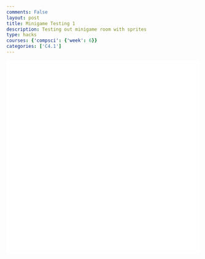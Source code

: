 ```yaml
---
comments: False
layout: post
title: Minigame Testing 1
description: Testing out minigame room with sprites
type: hacks
courses: {'compsci': {'week': 6}}
categories: ['C4.1']
---
```

<style>
    .container{
        display:block;
        background-color:white;
    }
</style>
<canvas id="display" class="container" height="500px" width="500px"></canvas>

<script type="module">
//import needed modules
import Character from "/Group/myScripts/GameScripts/CharacterMovement.js";
import Object from "/Group/myScripts/GameScripts/CreateObject.js";

//define canvas
var canvas = document.getElementById("display");
var hiddenCanvas = document.createElement("canvas");
hiddenCanvas.setAttribute("width","500px");
hiddenCanvas.setAttribute("height","500px");
hiddenCanvas.setAttribute("willReadFrequently",true);

//bind inputs to a controller
var myCharacter = new Character();
document.addEventListener("keydown",myCharacter.handleKeydown.bind(myCharacter));
document.addEventListener("keyup",myCharacter.handleKeyup.bind(myCharacter));

//create objects
    //main character
    var characterSpriteSheet = new Image();
    characterSpriteSheet.src = "/Group/images/Game/walking-sprite.png";
    var myCharacterObject = new Object("character", characterSpriteSheet,[44,54],[100,133],[0,500],5,1);

    //backgrounds
        //apartment background
        var backgroundImage = new Image();
        backgroundImage.src = "/Group/images/Game/minigameroom.png";
        var backgroundObject = new Object("background", backgroundImage,[197,175],[500,500],[0,500],1,1);
        //hallway

        //

    //windows
    var windowSpriteSheet = new Image();
    windowSpriteSheet.src = "/Group/images/Game/window-rain-sprite.png";
    var windowObject1 = new Object("window", windowSpriteSheet,[100,100],[152,180],[7,174],22,1);
    var windowObject2 = new Object("window", windowSpriteSheet,[100,100],[152,180],[175,174],22,1);
    var windowObject3 = new Object("window", windowSpriteSheet,[100,100],[152,180],[337,174],22,1);
    windowObject1.UpdateFrame(1);
    windowObject2.UpdateFrame(4);
    windowObject3.UpdateFrame(7);

    //text

var fps = 24;
var active = true;
var animId;
var currentFrame = 0;
var sec = 0;

function frame(){ //when a frame is updated
    currentFrame = (currentFrame+1)%fps;
    if (currentFrame == 0){
        sec+=1
    }
    windowObject1.UpdateFrame();
    windowObject2.UpdateFrame();
    windowObject3.UpdateFrame();        

    var pos = myCharacter.onFrame(fps); //update frame, and get position
    pos = [pos.x,500-pos.y]; //fix position
    myCharacterObject.OverridePosition(pos); //update objects
    
    console.log(pos)

    if(currentFrame % Math.round(fps/4) == 0){
        if (myCharacter.moving == true && myCharacter.directionY == 0){ //if moving, and not jumping or crouching
            myCharacterObject.UpdateFrame();
        }
    }

    var ctx = canvas.getContext("2d");
        ctx.clearRect(0, 0, 500, 500);

    //draw frame
    var ctx = canvas.getContext("2d");
    ctx.clearRect(0,0,500,500);    

    //draw windows
    windowObject1.draw(ctx,[0,0]);
    windowObject2.draw(ctx,[0,0]);
    windowObject3.draw(ctx,[0,0]);
    //draw background second
    backgroundObject.draw(ctx,[0,0]);
    //draw character 
    myCharacterObject.draw(ctx,[0,0])

    //run function again
    setTimeout(function() {
        if(active==true){
            animId = requestAnimationFrame(frame);
            }
        }, 1000 / fps);
    }

//canvas.addEventListener("mousemove", function(e){
//    var scale = lightObject.ReturnScale();
//    lightObject.OverridePosition([e.offsetX-scale[0]/2,e.offsetY+scale[1]/2])
//});
frame();
</script>